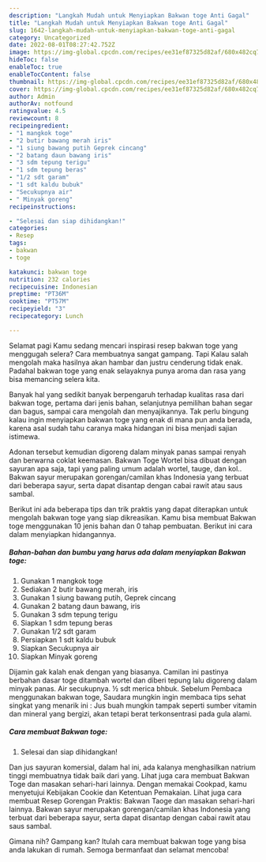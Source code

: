 ```yaml
---
description: "Langkah Mudah untuk Menyiapkan Bakwan toge Anti Gagal"
title: "Langkah Mudah untuk Menyiapkan Bakwan toge Anti Gagal"
slug: 1642-langkah-mudah-untuk-menyiapkan-bakwan-toge-anti-gagal
category: Uncategorized
date: 2022-08-01T08:27:42.752Z
image: https://img-global.cpcdn.com/recipes/ee31ef87325d82af/680x482cq70/bakwan-toge-foto-resep-utama.jpg
hideToc: false
enableToc: true
enableTocContent: false
thumbnail: https://img-global.cpcdn.com/recipes/ee31ef87325d82af/680x482cq70/bakwan-toge-foto-resep-utama.jpg
cover: https://img-global.cpcdn.com/recipes/ee31ef87325d82af/680x482cq70/bakwan-toge-foto-resep-utama.jpg
author: Admin
authorAv: notfound
ratingvalue: 4.5
reviewcount: 8
recipeingredient:
- "1 mangkok toge"
- "2 butir bawang merah iris"
- "1 siung bawang putih Geprek cincang"
- "2 batang daun bawang iris"
- "3 sdm tepung terigu"
- "1 sdm tepung beras"
- "1/2 sdt garam"
- "1 sdt kaldu bubuk"
- "Secukupnya air"
- " Minyak goreng"
recipeinstructions:

- "Selesai dan siap dihidangkan!"
categories:
- Resep
tags:
- bakwan
- toge

katakunci: bakwan toge 
nutrition: 232 calories
recipecuisine: Indonesian
preptime: "PT36M"
cooktime: "PT57M"
recipeyield: "3"
recipecategory: Lunch

---
```



Selamat pagi Kamu sedang mencari inspirasi resep bakwan toge yang menggugah selera? Cara membuatnya sangat gampang. Tapi Kalau salah mengolah maka hasilnya akan hambar dan justru cenderung tidak enak. Padahal bakwan toge yang enak selayaknya punya aroma dan rasa yang bisa memancing selera kita.


Banyak hal yang sedikit banyak berpengaruh terhadap kualitas rasa dari bakwan toge, pertama dari jenis bahan, selanjutnya pemilihan bahan segar dan bagus, sampai cara mengolah dan menyajikannya. Tak perlu bingung kalau ingin menyiapkan bakwan toge yang enak di mana pun anda berada, karena asal sudah tahu caranya maka hidangan ini bisa menjadi sajian istimewa.

Adonan tersebut kemudian digoreng dalam minyak panas sampai renyah dan berwarna coklat keemasan. Bakwan Toge Wortel bisa dibuat dengan sayuran apa saja, tapi yang paling umum adalah wortel, tauge, dan kol.. Bakwan sayur merupakan gorengan/camilan khas Indonesia yang terbuat dari beberapa sayur, serta dapat disantap dengan cabai rawit atau saus sambal.


Berikut ini ada beberapa tips dan trik praktis yang dapat diterapkan untuk mengolah bakwan toge yang siap dikreasikan. Kamu bisa membuat Bakwan toge menggunakan 10 jenis bahan dan 0 tahap pembuatan. Berikut ini cara dalam menyiapkan hidangannya.

<!--inarticleads1-->

##### Bahan-bahan dan bumbu yang harus ada dalam menyiapkan Bakwan toge:

1. Gunakan 1 mangkok toge
1. Sediakan 2 butir bawang merah, iris
1. Gunakan 1 siung bawang putih, Geprek cincang
1. Gunakan 2 batang daun bawang, iris
1. Gunakan 3 sdm tepung terigu
1. Siapkan 1 sdm tepung beras
1. Gunakan 1/2 sdt garam
1. Persiapkan 1 sdt kaldu bubuk
1. Siapkan Secukupnya air
1. Siapkan  Minyak goreng


Dijamin gak kalah enak dengan yang biasanya. Camilan ini pastinya berbahan dasar toge ditambah wortel dan diberi tepung lalu digoreng dalam minyak panas. Air secukupnya. ½ sdt merica bhbuk. Sebelum Pembaca menggunakan bakwan toge, Saudara mungkin ingin membaca tips sehat singkat yang menarik ini : Jus buah mungkin tampak seperti sumber vitamin dan mineral yang bergizi, akan tetapi berat terkonsentrasi pada gula alami. 

<!--inarticleads2-->

##### Cara membuat Bakwan toge:


1. Selesai dan siap dihidangkan!

Dan jus sayuran komersial, dalam hal ini, ada kalanya menghasilkan natrium tinggi membuatnya tidak baik dari yang. Lihat juga cara membuat Bakwan Toge dan masakan sehari-hari lainnya. Dengan memakai Cookpad, kamu menyetujui Kebijakan Cookie dan Ketentuan Pemakaian. Lihat juga cara membuat Resep Gorengan Praktis: Bakwan Taoge dan masakan sehari-hari lainnya. Bakwan sayur merupakan gorengan/camilan khas Indonesia yang terbuat dari beberapa sayur, serta dapat disantap dengan cabai rawit atau saus sambal. 

Gimana nih? Gampang kan? Itulah cara membuat bakwan toge yang bisa anda lakukan di rumah. Semoga bermanfaat dan selamat mencoba!
